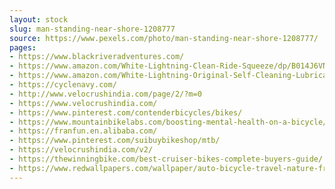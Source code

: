 ```yaml
---
layout: stock
slug: man-standing-near-shore-1208777
source: https://www.pexels.com/photo/man-standing-near-shore-1208777/
pages:
- https://www.blackriveradventures.com/
- https://www.amazon.com/White-Lightning-Clean-Ride-Squeeze/dp/B014J6VNK6
- https://www.amazon.com/White-Lightning-Original-Self-Cleaning-Lubricant/dp/B000C14HL0
- https://cyclenavy.com/
- http://www.velocrushindia.com/page/2/?m=0
- https://www.velocrushindia.com/
- https://www.pinterest.com/contenderbicycles/bikes/
- https://www.mountainbikelabs.com/boosting-mental-health-on-a-bicycle/
- https://franfun.en.alibaba.com/
- https://www.pinterest.com/suibuybikeshop/mtb/
- https://velocrushindia.com/v2/
- https://thewinningbike.com/best-cruiser-bikes-complete-buyers-guide/
- https://www.redwallpapers.com/wallpaper/auto-bicycle-travel-nature-free-stock-photo-image-wallpaper
---
```

